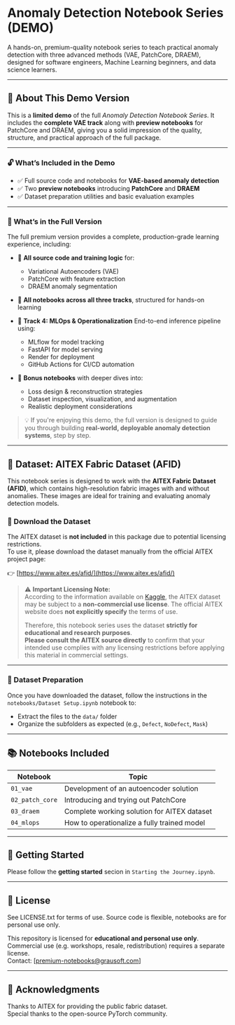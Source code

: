 # Anomaly Detection Notebook Series (DEMO)

A hands-on, premium-quality notebook series to teach practical anomaly detection with three advanced methods (VAE, PatchCore, DRAEM), designed for software engineers, Machine Learning beginners, and data science learners.

---

## 🎁 About This Demo Version

This is a **limited demo** of the full *Anomaly Detection Notebook Series*.
It includes the **complete VAE track** along with **preview notebooks** for PatchCore and DRAEM, giving you a solid impression of the quality, structure, and practical approach of the full package.

---

### 🔓 What’s Included in the Demo

* ✅ Full source code and notebooks for **VAE-based anomaly detection**
* ✅ Two **preview notebooks** introducing **PatchCore** and **DRAEM**
* ✅ Dataset preparation utilities and basic evaluation examples

---

### 🔐 What’s in the Full Version

The full premium version provides a complete, production-grade learning experience, including:

* 📂 **All source code and training logic** for:

  * Variational Autoencoders (VAE)
  * PatchCore with feature extraction
  * DRAEM anomaly segmentation
* 📓 **All notebooks across all three tracks**, structured for hands-on learning
* 🔧 **Track 4: MLOps & Operationalization**
  End-to-end inference pipeline using:

  * MLflow for model tracking
  * FastAPI for model serving
  * Render for deployment
  * GitHub Actions for CI/CD automation
* 🧠 **Bonus notebooks** with deeper dives into:

  * Loss design & reconstruction strategies
  * Dataset inspection, visualization, and augmentation
  * Realistic deployment considerations

> 💡 If you're enjoying this demo, the full version is designed to guide you through building **real-world, deployable anomaly detection systems**, step by step.

---

## 📂 Dataset: AITEX Fabric Dataset (AFID)

This notebook series is designed to work with the **AITEX Fabric Dataset (AFID)**, which contains high-resolution fabric images with and without anomalies. These images are ideal for training and evaluating anomaly detection models.

### 🔗 Download the Dataset

The AITEX dataset is **not included** in this package due to potential licensing restrictions.  
To use it, please download the dataset manually from the official AITEX project page:

👉 [https://www.aitex.es/afid/](https://www.aitex.es/afid/)

> ⚠️ **Important Licensing Note:**  
> According to the information available on [Kaggle](https://www.kaggle.com/datasets/veeranjaniraju/fabric-anomaly-detection), the AITEX dataset may be subject to a **non-commercial use license**. The official AITEX website does **not explicitly specify** the terms of use.  
>  
> Therefore, this notebook series uses the dataset **strictly for educational and research purposes**.  
> **Please consult the AITEX source directly** to confirm that your intended use complies with any licensing restrictions before applying this material in commercial settings.

---

### 🧰 Dataset Preparation

Once you have downloaded the dataset, follow the instructions in the `notebooks/Dataset Setup.ipynb` notebook to:

- Extract the files to the `data/` folder
- Organize the subfolders as expected (e.g., `Defect`, `NoDefect`, `Mask`)

---

## 📚 Notebooks Included

| Notebook | Topic                                          |
|----------|------------------------------------------------|
| `01_vae` | Development of an autoencoder solution |
| `02_patch_core` | Introducing and trying out PatchCore       |
| `03_draem` | Complete working solution for AITEX dataset     |
| `04_mlops` | How to operationalize a fully trained model     |

---

## 🚀 Getting Started

Please follow the **getting started** secion in `Starting the Journey.ipynb`.

---

## 📜 License

See LICENSE.txt for terms of use. Source code is flexible, notebooks are for personal use only.

This repository is licensed for **educational and personal use only**.  
Commercial use (e.g. workshops, resale, redistribution) requires a separate license.  
Contact: [premium-notebooks@grausoft.com]

---

## 🙌 Acknowledgments

Thanks to AITEX for providing the public fabric dataset.  
Special thanks to the open-source PyTorch community.
